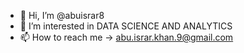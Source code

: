 - 👋 Hi, I’m @abuisrar8
- 👀 I’m interested in DATA SCIENCE AND ANALYTICS
- 📫 How to reach me -> abu.israr.khan.9@gmail.com

<!---
abuisrar8/abuisrar8 is a ✨ special ✨ repository because its `README.md` (this file) appears on your GitHub profile.
You can click the Preview link to take a look at your changes.
--->
